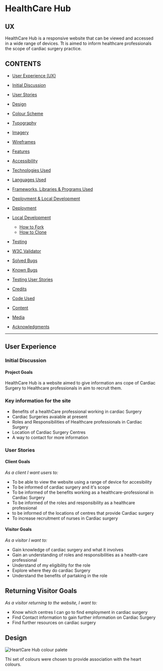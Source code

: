 # **HealthCare Hub**

## UX
HealthCare Hub is a responsive website that can be viewed and accessed in a wide range of devices. Tt is aimed to inform healthcare professionals the scope of cardiac surgery practice.

## CONTENTS

* [User Experience (UX)](#User-Experience-(UX))
* [Initial Discussion](#Initial-Discussion)
* [User Stories](#User-Stories)

* [Design](#Design)
* [Colour Scheme](#Colour-Scheme)
* [Typography](#Typography)
* [Imagery](#Imagery)
* [Wireframes](#Wireframes)
* [Features](#Features)
* [Accessibility](#Accessibility)

* [Technologies Used](#Technologies-Used)
* [Languages Used](#Languages-Used)
* [Frameworks, Libraries & Programs Used](#Frameworks,-Libraries-&-Programs-Used)

* [Deployment & Local Development](#Deployment-&-Local-Development)
* [Deployment](#Deployment)
* [Local Development](#Local-Development)
  * [How to Fork](#How-to-Fork)
  * [How to Clone](#How-to-Clone)

* [Testing](#Testing)
* [W3C Validator](#W3C-Validator)
* [Solved Bugs](#Solved-Bugs)
* [Known Bugs](#Known-Bugs)
* [Testing User Stories](#Testing-User-Stories)
* [Credits](#Credits)
* [Code Used](#Code-Used)
* [Content](#Content)
* [Media](#Media)
* [Acknowledgments](#Acknowledgments)
- - -

## User Experience

### Initial Discussion
  
#### Project Goals

   HealthCare Hub is a website aimed to give information ans cope of Cardiac Surgery to Healthcare professionals in aim to recruit them.

### Key information for the site

* Benefits of a healthCare professional working in cardiac Surgery
* Cardiac Surgeries avaiable at present
* Roles and Responsibilities of Healthcare professionals in Cardiac Surgery
* Location of Cardiac Surgery Centres
* A way to contact for more information

### User Stories

#### Client Goals

*As a client I want users to:*

* To be able to view the website using a range of device for accesibility
* To be informed of cardiac surgery and it's scope
* To be informed of the benefits working as a healthcare-professional in Cardiac Surgery
* To be informed of the roles and responsibility as a healthcare professional
* to be informed of the locations of centres that provide Cardiac surgery
* To increase recruitment of nurses in Cardiac surgery

#### Visitor Goals

*As a visitor I want to:*

* Gain knowledge of cardiac surgery and what it involves
* Gain an understanding of roles and responsibilities as a health-care professional
* Understand of my eligibility for the role
* Explore where they do cardiac Surgery
* Understand the benefits of partaking in the role

## Returning Visitor Goals
*As a visitor returning to the website,  I want to:*

* Know which centres I can go to find employment in cardiac surgery
* Find Contact information to gain further information on Cardiac Surgery
* Find further resources on cardiac surgery

## Design

![HeartCare Hub colour palete](https://www.color-hex.com/color-palette/1038387)

Thi set of colours were chosen to provide association with the heart colours. 
